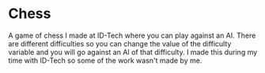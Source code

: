 # Chess
A game of chess I made at ID-Tech where you can play against an AI. There are different difficulties so you can change the value of the difficulty variable and you will go against an AI of that difficulty. I made this during my time with ID-Tech so some of the work wasn't made by me.
